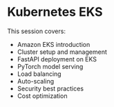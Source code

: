 # Kubernetes EKS

This session covers:
- Amazon EKS introduction
- Cluster setup and management
- FastAPI deployment on EKS
- PyTorch model serving
- Load balancing
- Auto-scaling
- Security best practices
- Cost optimization
